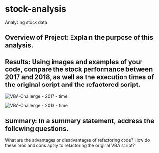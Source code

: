 # stock-analysis
Analyzing stock data

## Overview of Project: Explain the purpose of this analysis.

## Results: Using images and examples of your code, compare the stock performance between 2017 and 2018, as well as the execution times of the original script and the refactored script.

![VBA-Challenge - 2017 - time](/main/resources//VBA_Challenge_2017h.png)


![VBA-Challenge - 2018 - time](VBA_Challenge_2018h.png)


## Summary: In a summary statement, address the following questions.
What are the advantages or disadvantages of refactoring code?
How do these pros and cons apply to refactoring the original VBA script?

